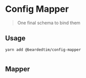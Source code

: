 # Config Mapper

> One final schema to bind them

## Usage

```
yarn add @beardedtim/config-mapper


```

## Mapper

